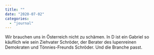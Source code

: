 ```yaml
---
title: ""
date: "2020-07-02"
categories: 
  - "journal"
---
```


Wir brauchen uns in Österreich nicht zu schämen. In D ist ein Gabriel so käuflich wie sein Ziehvater Schröder, der Berater des lupenreinen Demokraten und Tönnies-Freunds Schröder. Und die Branche passt.
